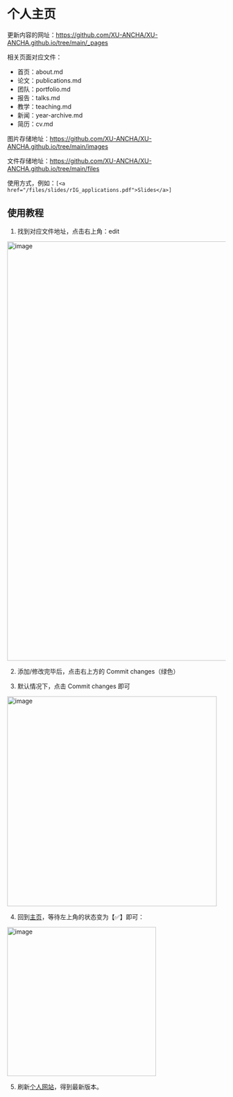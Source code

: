 # 个人主页

更新内容的网址：https://github.com/XU-ANCHA/XU-ANCHA.github.io/tree/main/_pages

相关页面对应文件：
- 首页：about.md
- 论文：publications.md
- 团队：portfolio.md
- 报告：talks.md
- 教学：teaching.md
- 新闻：year-archive.md
- 简历：cv.md


图片存储地址：https://github.com/XU-ANCHA/XU-ANCHA.github.io/tree/main/images

文件存储地址：https://github.com/XU-ANCHA/XU-ANCHA.github.io/tree/main/files

使用方式，例如：```[<a href="/files/slides/rIG_applications.pdf">Slides</a>]  ```

## 使用教程

1. 找到对应文件地址，点击右上角：edit

<img width="965" alt="image" src="https://github.com/user-attachments/assets/92dfad50-e50a-4af2-8960-71e92b13fbfe">

2. 添加/修改完毕后，点击右上方的 Commit changes（绿色）

3. 默认情况下，点击 Commit changes 即可

<img width="483" alt="image" src="https://github.com/user-attachments/assets/272a9324-44ba-4325-8859-dcc65898c23b">

4. 回到[主页](https://github.com/XU-ANCHA/XU-ANCHA.github.io/tree/main)，等待左上角的状态变为【✅】即可：

<img width="343" alt="image" src="https://github.com/user-attachments/assets/e1081fa8-d1f4-48c1-bccf-1f0089f364ee">

5. 刷新[个人网站](https://xu-ancha.github.io/)，得到最新版本。
   
